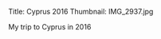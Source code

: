 Title: Cyprus 2016
Thumbnail: IMG_2937.jpg

My trip to Cyprus in 2016


[//]: # (Generated from an export of the "Cyprus 2016/Cyprus Gallery" album at "Full Size")
